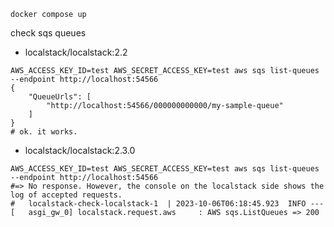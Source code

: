 ```
docker compose up
```

check sqs queues


- localstack/localstack:2.2

```
AWS_ACCESS_KEY_ID=test AWS_SECRET_ACCESS_KEY=test aws sqs list-queues --endpoint http://localhost:54566
{
    "QueueUrls": [
        "http://localhost:54566/000000000000/my-sample-queue"
    ]
}
# ok. it works.
```


- localstack/localstack:2.3.0

```
AWS_ACCESS_KEY_ID=test AWS_SECRET_ACCESS_KEY=test aws sqs list-queues --endpoint http://localhost:54566
#=> No response. However, the console on the localstack side shows the log of accepted requests.
#   localstack-check-localstack-1  | 2023-10-06T06:18:45.923  INFO --- [   asgi_gw_0] localstack.request.aws     : AWS sqs.ListQueues => 200
```